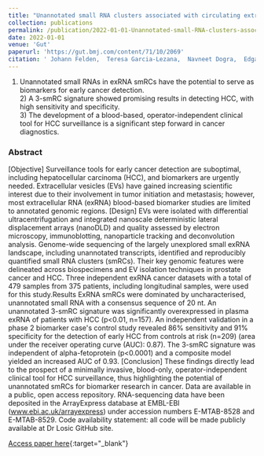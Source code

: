 ```yaml
---
title: "Unannotated small RNA clusters associated with circulating extracellular vesicles detect early stage liver cancer"
collection: publications
permalink: /publication/2022-01-01-Unannotated-small-RNA-clusters-associated-with-circulating-extracellular-vesicles-detect-early-stage-liver-cancer
date: 2022-01-01
venue: 'Gut'
paperurl: 'https://gut.bmj.com/content/71/10/2069'
citation: ' Johann Felden,  Teresa Garcia-Lezana,  Navneet Dogra,  Edgar Gonzalez-Kozlova,  Mehmet Ahsen,  Amanda Craig,  Stacey Gifford,  Benjamin Wunsch,  Joshua Smith,  Sungcheol Kim,  Jennifer Diaz,  Xintong Chen,  Ismail Labgaa,  Philipp Haber,  Reena Olsen,  Dan Han,  Paula Restrepo,  Delia D{\textquoteright}Avola,  Gabriela Hernandez-Meza,  Kimaada Allette,  Robert Sebra,  Behnam Saberi,  Parissa Tabrizian,  Amon Asgharpour,  Douglas Dieterich,  Josep Llovet,  Carlos Cordon-Cardo,  Ash Tewari,  Myron Schwartz,  Gustavo Stolovitzky,  Bojan Losic,  Augusto Villanueva, &quot;Unannotated small RNA clusters associated with circulating extracellular vesicles detect early stage liver cancer.&quot; Gut, 2022.'
---
```

1) Unannotated small RNAs in exRNA smRCs have the potential to serve as biomarkers for early cancer detection. <br> 2) A 3-smRC signature showed promising results in detecting HCC, with high sensitivity and specificity.<br> 3) The development of a blood-based, operator-independent clinical tool for HCC surveillance is a significant step forward in cancer diagnostics.<br>

### Abstract

[Objective] Surveillance tools for early cancer detection are suboptimal, including hepatocellular carcinoma (HCC), and biomarkers are urgently needed. Extracellular vesicles (EVs) have gained increasing scientific interest due to their involvement in tumor initiation and metastasis; however, most extracellular RNA (exRNA) blood-based biomarker studies are limited to annotated genomic regions. [Design] EVs were isolated with differential ultracentrifugation and integrated nanoscale deterministic lateral displacement arrays (nanoDLD) and quality assessed by electron microscopy, immunoblotting, nanoparticle tracking and deconvolution analysis. Genome-wide sequencing of the largely unexplored small exRNA landscape, including unannotated transcripts, identified and reproducibly quantified small RNA clusters (smRCs). Their key genomic features were delineated across biospecimens and EV isolation techniques in prostate cancer and HCC. Three independent exRNA cancer datasets with a total of 479 samples from 375 patients, including longitudinal samples, were used for this study.Results ExRNA smRCs were dominated by uncharacterised, unannotated small RNA with a consensus sequence of 20 nt. An unannotated 3-smRC signature was significantly overexpressed in plasma exRNA of patients with HCC (p<0.01, n=157). An independent validation in a phase 2 biomarker case&apos;s control study revealed 86% sensitivity and 91% specificity for the detection of early HCC from controls at risk (n=209) (area under the receiver operating curve (AUC): 0.87). The 3-smRC signature was independent of alpha-fetoprotein (p<0.0001) and a composite model yielded an increased AUC of 0.93. [Conclusion] These findings directly lead to the prospect of a minimally invasive, blood-only, operator-independent clinical tool for HCC surveillance, thus highlighting the potential of unannotated smRCs for biomarker research in cancer. Data are available in a public, open access repository. RNA-sequencing data have been deposited in the ArrayExpress database at EMBL-EBI (www.ebi.ac.uk/arrayexpress) under accession numbers E-MTAB-8528 and E-MTAB-8529. Code availability statement: all code will be made publicly available at Dr Losic GitHub site.

[Access paper here](https://gut.bmj.com/content/71/10/2069){:target="_blank"}
